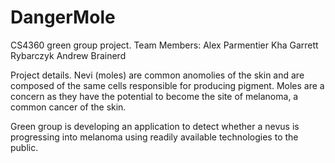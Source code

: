 # DangerMole
CS4360 green group project.
Team Members:
Alex Parmentier
Kha
Garrett Rybarczyk
Andrew Brainerd

Project details.
Nevi (moles) are common anomolies of the skin and are composed of the same cells responsible for producing pigment.
Moles are a concern as they have the potential to become the site of melanoma, a common cancer of the skin.

Green group is developing an application to detect whether a nevus is progressing into melanoma using readily available 
technologies to the public. 

